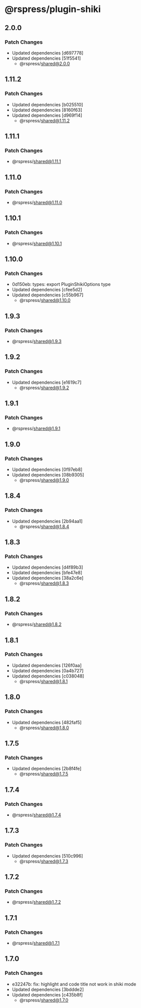 # @rspress/plugin-shiki

## 2.0.0

### Patch Changes

- Updated dependencies [d697778]
- Updated dependencies [51f5541]
  - @rspress/shared@2.0.0

## 1.11.2

### Patch Changes

- Updated dependencies [b025510]
- Updated dependencies [8160f63]
- Updated dependencies [d969f14]
  - @rspress/shared@1.11.2

## 1.11.1

### Patch Changes

- @rspress/shared@1.11.1

## 1.11.0

### Patch Changes

- @rspress/shared@1.11.0

## 1.10.1

### Patch Changes

- @rspress/shared@1.10.1

## 1.10.0

### Patch Changes

- 0d150eb: types: export PluginShikiOptions type
- Updated dependencies [cfee5d2]
- Updated dependencies [c55b967]
  - @rspress/shared@1.10.0

## 1.9.3

### Patch Changes

- @rspress/shared@1.9.3

## 1.9.2

### Patch Changes

- Updated dependencies [e1619c7]
  - @rspress/shared@1.9.2

## 1.9.1

### Patch Changes

- @rspress/shared@1.9.1

## 1.9.0

### Patch Changes

- Updated dependencies [0f97eb8]
- Updated dependencies [08b9305]
  - @rspress/shared@1.9.0

## 1.8.4

### Patch Changes

- Updated dependencies [2b94aa1]
  - @rspress/shared@1.8.4

## 1.8.3

### Patch Changes

- Updated dependencies [d4f89b3]
- Updated dependencies [bfe47e8]
- Updated dependencies [38a2c6e]
  - @rspress/shared@1.8.3

## 1.8.2

### Patch Changes

- @rspress/shared@1.8.2

## 1.8.1

### Patch Changes

- Updated dependencies [126f0aa]
- Updated dependencies [0a4b727]
- Updated dependencies [c038048]
  - @rspress/shared@1.8.1

## 1.8.0

### Patch Changes

- Updated dependencies [482faf5]
  - @rspress/shared@1.8.0

## 1.7.5

### Patch Changes

- Updated dependencies [2b8f4fe]
  - @rspress/shared@1.7.5

## 1.7.4

### Patch Changes

- @rspress/shared@1.7.4

## 1.7.3

### Patch Changes

- Updated dependencies [510c996]
  - @rspress/shared@1.7.3

## 1.7.2

### Patch Changes

- @rspress/shared@1.7.2

## 1.7.1

### Patch Changes

- @rspress/shared@1.7.1

## 1.7.0

### Patch Changes

- e32247b: fix: highlight and code title not work in shiki mode
- Updated dependencies [3bddde2]
- Updated dependencies [c435b8f]
  - @rspress/shared@1.7.0
